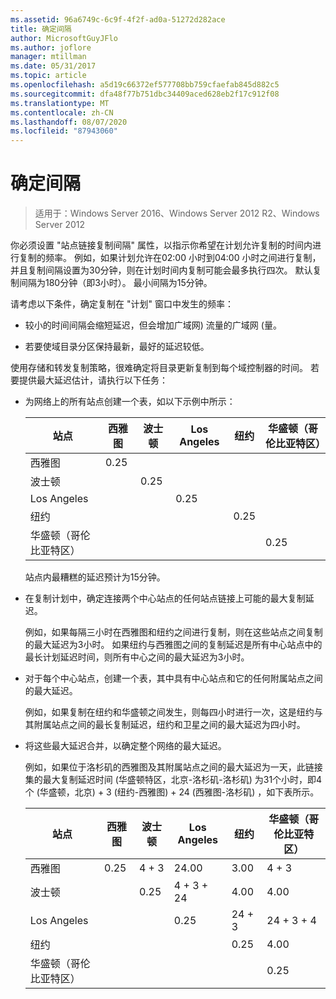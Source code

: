 ```yaml
---
ms.assetid: 96a6749c-6c9f-4f2f-ad0a-51272d282ace
title: 确定间隔
author: MicrosoftGuyJFlo
ms.author: joflore
manager: mtillman
ms.date: 05/31/2017
ms.topic: article
ms.openlocfilehash: a5d19c66372ef577708bb759cfaefab845d882c5
ms.sourcegitcommit: dfa48f77b751dbc34409aced628eb2f17c912f08
ms.translationtype: MT
ms.contentlocale: zh-CN
ms.lasthandoff: 08/07/2020
ms.locfileid: "87943060"
---
```

# <a name="determining-the-interval"></a>确定间隔

>适用于：Windows Server 2016、Windows Server 2012 R2、Windows Server 2012

你必须设置 "站点链接复制间隔" 属性，以指示你希望在计划允许复制的时间内进行复制的频率。 例如，如果计划允许在02:00 小时到04:00 小时之间进行复制，并且复制间隔设置为30分钟，则在计划时间内复制可能会最多执行四次。 默认复制间隔为180分钟（即3小时）。 最小间隔为15分钟。

请考虑以下条件，确定复制在 "计划" 窗口中发生的频率：

-   较小的时间间隔会缩短延迟，但会增加广域网) 流量的广域网 (量。

-   若要使域目录分区保持最新，最好的延迟较低。

使用存储和转发复制策略，很难确定将目录更新复制到每个域控制器的时间。 若要提供最大延迟估计，请执行以下任务：

-   为网络上的所有站点创建一个表，如以下示例中所示：

    |站点|西雅图|波士顿|Los Angeles|纽约|华盛顿（哥伦比亚特区）|
    |---------|-----------|----------|---------------|------------|--------------------|
    |西雅图|0.25|||||
    |波士顿||0.25||||
    |Los Angeles|||0.25|||
    |纽约||||0.25||
    |华盛顿（哥伦比亚特区）|||||0.25|

    站点内最糟糕的延迟预计为15分钟。

-   在复制计划中，确定连接两个中心站点的任何站点链接上可能的最大复制延迟。

    例如，如果每隔三小时在西雅图和纽约之间进行复制，则在这些站点之间复制的最大延迟为3小时。 如果纽约与西雅图之间的复制延迟是所有中心站点中的最长计划延迟时间，则所有中心之间的最大延迟为3小时。

-   对于每个中心站点，创建一个表，其中具有中心站点和它的任何附属站点之间的最大延迟。

    例如，如果复制在纽约和华盛顿之间发生，则每四小时进行一次，这是纽约与其附属站点之间的最长复制延迟，纽约和卫星之间的最大延迟为四小时。

-   将这些最大延迟合并，以确定整个网络的最大延迟。

    例如，如果位于洛杉矶的西雅图及其附属站点之间的最大延迟为一天，此链接集的最大复制延迟时间 (华盛顿特区，北京-洛杉矶-洛杉矶) 为31个小时，即4个 (华盛顿，北京) + 3 (纽约-西雅图) + 24 (西雅图-洛杉矶) ，如下表所示。

    |站点|西雅图|波士顿|Los Angeles|纽约|华盛顿（哥伦比亚特区）|
    |---------|-----------|----------|---------------|------------|--------------------|
    |西雅图|0.25|4 + 3|24.00|3.00|4 + 3|
    |波士顿||0.25|4 + 3 + 24|4.00|4.00|
    |Los Angeles|||0.25|24 + 3|24 + 3 + 4|
    |纽约||||0.25|4.00|
    |华盛顿（哥伦比亚特区）|||||0.25|



